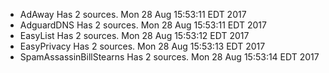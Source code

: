 * AdAway Has 2 sources. Mon 28 Aug 15:53:11 EDT 2017
* AdguardDNS Has 2 sources. Mon 28 Aug 15:53:11 EDT 2017
* EasyList Has 2 sources. Mon 28 Aug 15:53:12 EDT 2017
* EasyPrivacy Has 2 sources. Mon 28 Aug 15:53:13 EDT 2017
* SpamAssassinBillStearns Has 2 sources. Mon 28 Aug 15:53:14 EDT 2017
